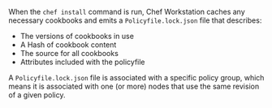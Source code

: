 When the `chef install` command is run, Chef Workstation caches any
necessary cookbooks and emits a `Policyfile.lock.json` file that
describes:

- The versions of cookbooks in use
- A Hash of cookbook content
- The source for all cookbooks
- Attributes included with the policyfile

A `Policyfile.lock.json` file is associated with a specific policy
group, which means it is associated with one (or more) nodes that use the same
revision of a given policy.
